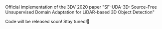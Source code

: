 Official implementation of the 3DV 2020 paper "SF-UDA-3D: Source-Free Unsupervised Domain Adaptation for LiDAR-based 3D Object Detection"

Code will be released soon! Stay tuned!:rocket:


